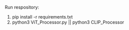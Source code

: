 Run respository:

  1. pip install -r requirements.txt
  2. python3 ViT_Processor.py || python3 CLIP_Processor

